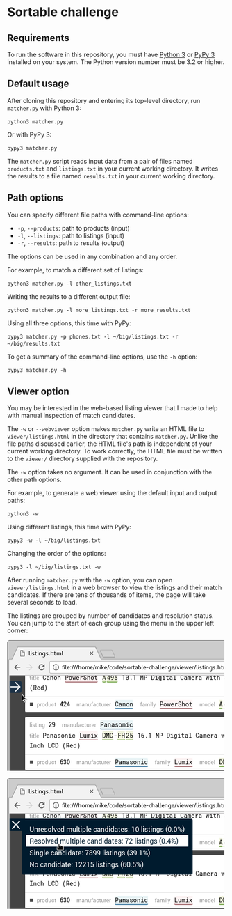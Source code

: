 # Sortable challenge


## Requirements

To run the software in this repository, you must have
[Python 3](https://www.python.org/downloads/) or [PyPy
3](http://pypy.org/download.html) installed on your system. The Python
version number must be 3.2 or higher.


## Default usage

After cloning this repository and entering its top-level directory, run
`matcher.py` with Python 3:

    python3 matcher.py

Or with PyPy 3:

    pypy3 matcher.py

The `matcher.py` script reads input data from a pair of files named
`products.txt` and `listings.txt` in your current working directory. It
writes the results to a file named `results.txt` in your current working
directory.


## Path options

You can specify different file paths with command-line options:
- `-p`, `--products`: path to products (input)
- `-l`, `--listings`: path to listings (input)
- `-r`, `--results`: path to results (output)

The options can be used in any combination and any order.

For example, to match a different set of listings:

    python3 matcher.py -l other_listings.txt

Writing the results to a different output file:

    python3 matcher.py -l more_listings.txt -r more_results.txt

Using all three options, this time with PyPy:

    pypy3 matcher.py -p phones.txt -l ~/big/listings.txt -r ~/big/results.txt

To get a summary of the command-line options, use the `-h` option:

    pypy3 matcher.py -h


## Viewer option

You may be interested in the web-based listing viewer that I made to
help with manual inspection of match candidates.

The `-w` or `--webviewer` option makes `matcher.py` write an HTML file to
`viewer/listings.html` in the directory that contains `matcher.py`. Unlike
the file paths discussed earlier, the HTML file's path is independent
of your current working directory. To work correctly, the HTML file must
be written to the `viewer/` directory supplied with the repository.

The `-w` option takes no argument. It can be used in conjunction with
the other path options.

For example, to generate a web viewer using the default input and
output paths:

    python3 -w

Using different listings, this time with PyPy:

    pypy3 -w -l ~/big/listings.txt

Changing the order of the options:

    pypy3 -l ~/big/listings.txt -w

After running `matcher.py` with the `-w` option, you can open
`viewer/listings.html` in a web browser to view the listings and their
match candidates. If there are tens of thousands of items, the page will
take several seconds to load.

The listings are grouped by number of candidates and resolution
status. You can jump to the start of each group using the menu in the
upper left corner:

![Navigation menu button](viewer/i/menu.button.png)

![Navigation menu opened](viewer/i/menu.opened.png)

